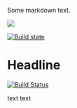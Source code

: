 Some markdown text.

<a href='http://213.136.81.227:8080/job/my_first_test_job/'><img src='http://213.136.81.227:8080/buildStatus/icon?job=my_first_test_job'></a>

[![Build state](https://travis-ci.com/gaphor/gaphas.svg?branch=master)](http://213.136.81.227:8080/job/my_first_test_job/)

# Headline

[![Build Status](http://213.136.81.227:8080/buildStatus/icon?job=my_first_test_job)](http://213.136.81.227:8080/job/my_first_test_job/)

text text 
